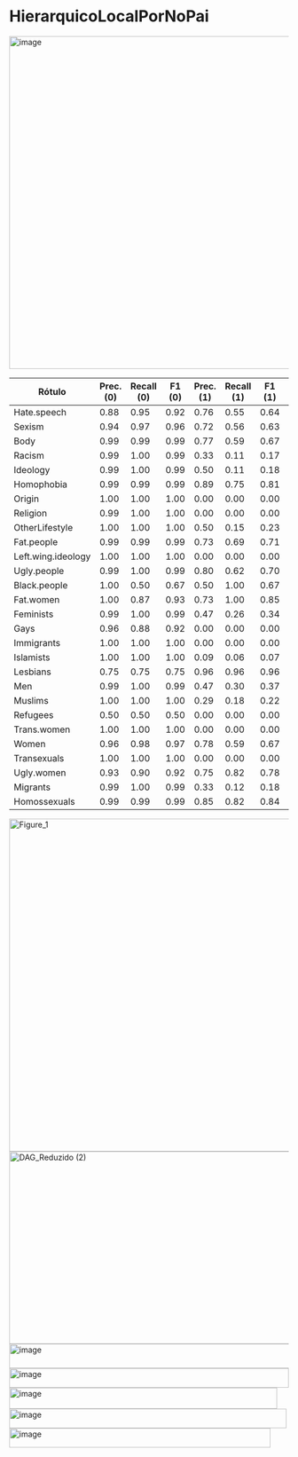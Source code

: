 # HierarquicoLocalPorNoPai

<img width="1400" height="600" alt="image" src="https://github.com/user-attachments/assets/b1cae44c-c92a-4c8d-a7db-0e5eda990b6f" />


| Rótulo | Prec. (0) | Recall (0) | F1 (0) | Prec. (1) | Recall (1) | F1 (1) | Acurácia |
|--------|-----------|------------|--------|-----------|------------|--------|----------|
| Hate.speech      | 0.88      | 0.95       | 0.92   | 0.76      | 0.55       | 0.64   | 0.87     |
| Sexism      | 0.94      | 0.97       | 0.96   | 0.72      | 0.56       | 0.63   | 0.92     |
| Body      | 0.99      | 0.99       | 0.99   | 0.77      | 0.59       | 0.67   | 0.98     |
| Racism      | 0.99      | 1.00       | 0.99   | 0.33      | 0.11       | 0.17   | 0.98     |
| Ideology      | 0.99      | 1.00       | 0.99   | 0.50      | 0.11       | 0.18   | 0.98     |
| Homophobia      | 0.99      | 0.99       | 0.99   | 0.89      | 0.75       | 0.81   | 0.98     |
| Origin      | 1.00      | 1.00       | 1.00   | 0.00      | 0.00       | 0.00   | 0.99     |
| Religion      | 0.99      | 1.00       | 1.00   | 0.00      | 0.00       | 0.00   | 0.99     |
| OtherLifestyle      | 1.00      | 1.00       | 1.00   | 0.50      | 0.15       | 0.23   | 1.00     |
| Fat.people      | 0.99      | 0.99       | 0.99   | 0.73      | 0.69       | 0.71   | 0.98     |
| Left.wing.ideology     | 1.00      | 1.00       | 1.00   | 0.00      | 0.00       | 0.00   | 1.00     |
| Ugly.people     | 0.99      | 1.00       | 0.99   | 0.80      | 0.62       | 0.70   | 0.99     |
| Black.people     | 1.00      | 0.50       | 0.67   | 0.50      | 1.00       | 0.67   | 0.67     |
| Fat.women     | 1.00      | 0.87       | 0.93   | 0.73      | 1.00       | 0.85   | 0.90     |
| Feminists     | 0.99      | 1.00       | 0.99   | 0.47      | 0.26       | 0.34   | 0.99     |
| Gays     | 0.96      | 0.88       | 0.92   | 0.00      | 0.00       | 0.00   | 0.85     |
| Immigrants     | 1.00      | 1.00       | 1.00   | 0.00      | 0.00       | 0.00   | 1.00     |
| Islamists     | 1.00      | 1.00       | 1.00   | 0.09      | 0.06       | 0.07   | 1.00     |
| Lesbians     | 0.75      | 0.75       | 0.75   | 0.96      | 0.96       | 0.96   | 0.93     |
| Men     | 0.99      | 1.00       | 0.99   | 0.47      | 0.30       | 0.37   | 0.99     |
| Muslims     | 1.00      | 1.00       | 1.00   | 0.29      | 0.18       | 0.22   | 1.00     |
| Refugees     | 0.50      | 0.50       | 0.50   | 0.00      | 0.00       | 0.00   | 0.33     |
| Trans.women     | 1.00      | 1.00       | 1.00   | 0.00      | 0.00       | 0.00   | 1.00     |
| Women     | 0.96      | 0.98       | 0.97   | 0.78      | 0.59       | 0.67   | 0.95     |
| Transexuals     | 1.00      | 1.00       | 1.00   | 0.00      | 0.00       | 0.00   | 1.00     |
| Ugly.women     | 0.93      | 0.90       | 0.92   | 0.75      | 0.82       | 0.78   | 0.88     |
| Migrants     | 0.99      | 1.00       | 0.99   | 0.33      | 0.12       | 0.18   | 0.98     |
| Homossexuals     | 0.99      | 0.99       | 0.99   | 0.85      | 0.82       | 0.84   | 0.98     |


<img width="1600" height="600" alt="Figure_1" src="https://github.com/user-attachments/assets/06c89c13-69e2-4bce-a840-b085442b57bd" />



<img width="2984" height="347" alt="DAG_Reduzido (2)" src="https://github.com/user-attachments/assets/8a24f89a-128c-4657-9422-d3d2f129fd8f" />

<img width="511" height="44" alt="image" src="https://github.com/user-attachments/assets/df6959ae-018e-4abf-bbe5-a6face02c74e" />
<img width="504" height="35" alt="image" src="https://github.com/user-attachments/assets/c5b6042a-f23c-42a2-a33e-865bc79196a9" />
<img width="483" height="38" alt="image" src="https://github.com/user-attachments/assets/ee3f30d8-1153-42c1-b2ee-c3abe53d61d3" />
<img width="500" height="35" alt="image" src="https://github.com/user-attachments/assets/c9537345-c7bb-40e0-a9bc-2f6499b373e2" />
<img width="471" height="35" alt="image" src="https://github.com/user-attachments/assets/f008376c-e5ad-4fdb-a82e-10054053dc42" />






